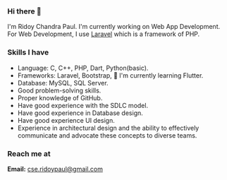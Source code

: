 ### Hi there 👋
I'm Ridoy Chandra Paul. I'm currently working on Web App Development. For Web Development, I use [Laravel](https://laravel.com) which is a framework of PHP.

### Skills I have
* Language: C, C++, PHP, Dart, Python(basic).
* Frameworks: Laravel, Bootstrap, 🌱 I'm currently learning Flutter.
* Database: MySQL, SQL Server.
* Good problem-solving skills.
* Proper knowledge of GitHub.
* Have good experience with the SDLC model.
* Have good experience in Database design.
* Have good experience UI design.
* Experience in architectural design and the ability to effectively communicate and advocate these concepts to diverse teams.

### Reach me at
**Email:** cse.ridoypaul@gmail.com
